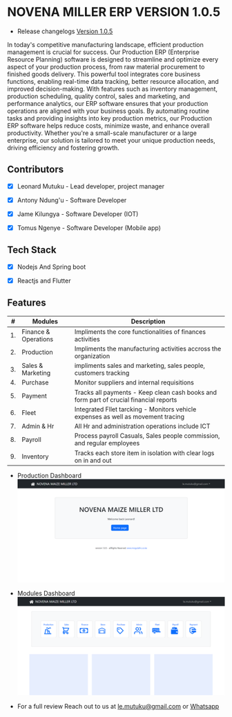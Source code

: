 # NOVENA MILLER ERP VERSION 1.0.5 
+ Release changelogs [Version 1.0.5](https://github.com/leo-mutuku/novena-frontend/releases/tag/v1.0.5-production)
  
In today's competitive manufacturing landscape, efficient production management is crucial for success. 
Our Production ERP (Enterprise Resource Planning) software is designed to streamline and optimize every aspect of your production process, from raw material procurement to finished goods delivery.
This powerful tool integrates core business functions, enabling real-time data tracking, better resource allocation, and improved decision-making. 
With features such as inventory management, production scheduling, quality control, sales and marketing, and performance analytics, our ERP software ensures that your production operations are aligned with your business goals.
By automating routine tasks and providing insights into key production metrics, our Production ERP software helps reduce costs, minimize waste, and enhance overall productivity. Whether you're a small-scale manufacturer or a large enterprise, our solution is tailored to meet your unique production needs, driving efficiency and fostering growth.


## Contributors
- [x] Leonard Mutuku - Lead developer, project manager
- [x] Antony Ndung'u - Software Developer
- [x] Jame Kilungya - Software Developer (IOT)
- [x] Tomus Ngenye - Software Developer (Mobile app)


## Tech Stack
- [x] Nodejs And Spring boot
- [x] Reactjs and Flutter


## Features

|  #  | Modules              | Description                          
| --- | -------------------- | ---------------------------------------------------------------
| 1.  | Finance & Operations | Impliments the core functionalities of finances activities
| 2.  | Production           | Impliments the manufacturing activities accross the organization
| 3.  | Sales & Marketing    | impliments sales and marketing, sales people, customers tracking
| 4.  | Purchase             | Monitor suppliers and internal requisitions
| 5.  | Payment              | Tracks all payments - Keep clean cash books and form part of crucial financial reports
| 6.  | Fleet                | Integrated Fllet tarcking - Monitors vehicle expenses as well as movement tracing 
| 7.  | Admin & Hr           | All Hr and administration operations include ICT
| 8.  | Payroll              | Process payroll Casuals, Sales people commission, and regular employees
| 9.  | Inventory            | Tracks each store item in isolation with clear logs on in and out



+ Production Dashboard
![Production ERP](images/novena-erp.PNG)


+ Modules Dashboard
![Production ERP](images/novena-erp1.PNG)



- For a full review Reach out to us at [le.mutuku@gmail.com](https://mail.google) or [Whatsapp](https://wa.me/254715073726)




